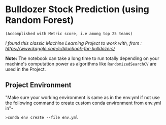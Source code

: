 Bulldozer Stock Prediction (using Random Forest)
================================================

`(Accomplished with Metric score, i.e among top 25 teams)`


*I found this classic Machine Learning Project to work with, from : https://www.kaggle.com/c/bluebook-for-bulldozers/*


**Note:** The notebook can take a long time to run totally depending on your machine's computation power as algorithms like `RandomizedSearchCV` are used in the Project.

## Project Environment

"Make sure your working environment is same as in the env.yml if not use the following command to create custom conda environment from env.yml in"-


`>conda env create --file env.yml `
